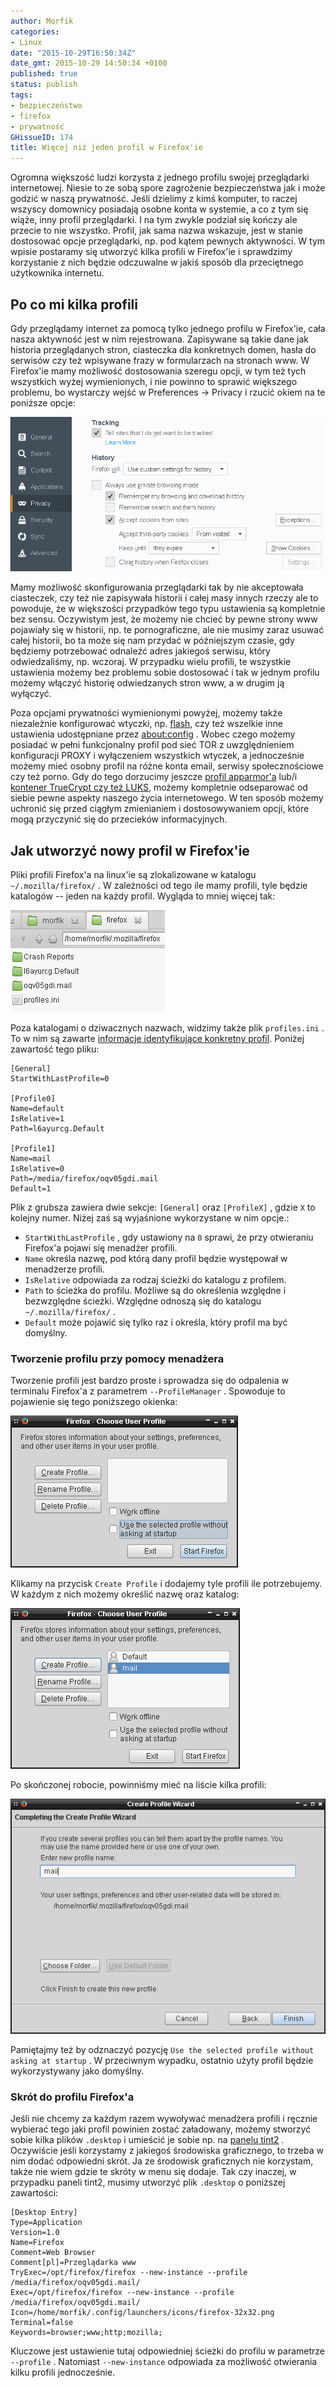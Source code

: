 ```yaml
---
author: Morfik
categories:
- Linux
date: "2015-10-29T16:50:34Z"
date_gmt: 2015-10-29 14:50:34 +0100
published: true
status: publish
tags:
- bezpieczeństwo
- firefox
- prywatność
GHissueID: 174
title: Więcej niż jeden profil w Firefox'ie
---
```


Ogromna większość ludzi korzysta z jednego profilu swojej przeglądarki internetowej. Niesie to ze
sobą spore zagrożenie bezpieczeństwa jak i może godzić w naszą prywatność. Jeśli dzielimy z kimś
komputer, to raczej wszyscy domownicy posiadają osobne konta w systemie, a co z tym się wiąże, inny
profil przeglądarki. I na tym zwykle podział się kończy ale przecie to nie wszystko. Profil, jak
sama nazwa wskazuje, jest w stanie dostosować opcje przeglądarki, np. pod kątem pewnych aktywności.
W tym wpisie postaramy się utworzyć kilka profili w Firefox'ie i sprawdzimy korzystanie z nich
będzie odczuwalne w jakiś sposób dla przeciętnego użytkownika internetu.

<!--more-->
## Po co mi kilka profili

Gdy przeglądamy internet za pomocą tylko jednego profilu w Firefox'ie, cała nasza aktywność jest w
nim rejestrowana. Zapisywane są takie dane jak historia przeglądanych stron, ciasteczka dla
konkretnych domen, hasła do serwisów czy też wpisywane frazy w formularzach na stronach www. W
Firefox'ie mamy możliwość dostosowania szeregu opcji, w tym też tych wszystkich wyżej wymienionych,
i nie powinno to sprawić większego problemu, bo wystarczy wejść w Preferences -> Privacy i rzucić
okiem na te poniższe opcje:

![opcje-firefox-profil](/img/2015/10/1.opcje-firefox-profil.png#huge)

Mamy możliwość skonfigurowania przeglądarki tak by nie akceptowała ciasteczek, czy też nie
zapisywała historii i całej masy innych rzeczy ale to powoduje, że w większości przypadków tego
typu ustawienia są kompletnie bez sensu. Oczywistym jest, że możemy nie chcieć by pewne strony www
pojawiały się w historii, np. te pornograficzne, ale nie musimy zaraz usuwać całej historii, bo ta
może się nam przydać w późniejszym czasie, gdy będziemy potrzebować odnaleźć adres jakiegoś serwisu,
który odwiedzaliśmy, np. wczoraj. W przypadku wielu profili, te wszystkie ustawienia możemy bez
problemu sobie dostosować i tak w jednym profilu możemy włączyć historię odwiedzanych stron www, a w
drugim ją wyłączyć.

Poza opcjami prywatności wymienionymi powyżej, możemy także niezależnie konfigurować wtyczki, np.
[flash](/post/konfiguracja-wtyczki-flash-na-linuxie-mms-cfg/), czy też wszelkie
inne ustawienia udostępniane przez
[about:config](/post/usuwanie-wpisow-z-aboutconfig-w-firefoxie/) . Wobec czego
możemy posiadać w pełni funkcjonalny profil pod sieć TOR z uwzględnieniem konfiguracji PROXY i
wyłączeniem wszystkich wtyczek, a jednocześnie możemy mieć osobny profil na różne konta email,
serwisy społecznościowe czy też porno. Gdy do tego dorzucimy jeszcze [profil
apparmor'a](/post/apparmor-profilowanie-aplikacji/) lub/i [kontener TrueCrypt czy
też LUKS](/post/przejscie-z-truecrypt-na-luks/), możemy kompletnie odseparować od
siebie pewne aspekty naszego życia internetowego. W ten sposób możemy uchronić się przed ciągłym
zmienianiem i dostosowywaniem opcji, które mogą przyczynić się do przecieków informacyjnych.

## Jak utworzyć nowy profil w Firefox'ie

Pliki profili Firefox'a na linux'ie są zlokalizowane w katalogu `~/.mozilla/firefox/` . W zależności
od tego ile mamy profili, tyle będzie katalogów -- jeden na każdy profil. Wygląda to mniej więcej
tak:

![katalog-profil-firefox](/img/2015/10/2.katalog-profil-firefox.png#small)

Poza katalogami o dziwacznych nazwach, widzimy także plik `profiles.ini` . To w nim są zawarte
[informacje identyfikujące konkretny profil](http://kb.mozillazine.org/Profiles.ini_file). Poniżej
zawartość tego pliku:

    [General]
    StartWithLastProfile=0

    [Profile0]
    Name=default
    IsRelative=1
    Path=l6ayurcg.Default

    [Profile1]
    Name=mail
    IsRelative=0
    Path=/media/firefox/oqv05gdi.mail
    Default=1

Plik z grubsza zawiera dwie sekcje: `[General]` oraz `[ProfileX]` , gdzie `X` to kolejny numer.
Niżej zaś są wyjaśnione wykorzystane w nim opcje.:

  - `StartWithLastProfile` , gdy ustawiony na `0` sprawi, że przy otwieraniu Firefox'a pojawi się
    menadżer profili.
  - `Name` określa nazwę, pod którą dany profil będzie występował w menadżerze profili.
  - `IsRelative` odpowiada za rodzaj ścieżki do katalogu z profilem.
  - `Path` to ścieżka do profilu. Możliwe są do określenia względne i bezwzględne ścieżki. Względne
    odnoszą się do katalogu `~/.mozilla/firefox/` .
  - `Default` może pojawić się tylko raz i określa, który profil ma być domyślny.

### Tworzenie profilu przy pomocy menadżera

Tworzenie profili jest bardzo proste i sprowadza się do odpalenia w terminalu Firefox'a z parametrem
`--ProfileManager` . Spowoduje to pojawienie się tego poniższego okienka:

![tworzenie-profil-firefox](/img/2015/10/3.tworzenie-profil-firefox.png#medium)

Klikamy na przycisk `Create Profile` i dodajemy tyle profili ile potrzebujemy. W każdym z nich
możemy określić nazwę oraz katalog:

![wybor-profil-firefox](/img/2015/10/5.wybor-profil-firefox.png#medium)

Po skończonej robocie, powinniśmy mieć na liście kilka profili:

![zmiana-nazwy-profil-firefox](/img/2015/10/4.zmiana-nazwy-profil-firefox.png#big)

Pamiętajmy też by odznaczyć pozycję `Use the selected profile without asking at startup` . W
przeciwnym wypadku, ostatnio użyty profil będzie wykorzystywany jako domyślny.

### Skrót do profilu Firefox'a

Jeśli nie chcemy za każdym razem wywoływać menadżera profili i ręcznie wybierać tego jaki profil
powinien zostać załadowany, możemy stworzyć sobie kilka plików `.desktop` i umieścić je sobie np. na
[panelu tint2](https://gitlab.com/o9000/tint2) . Oczywiście jeśli korzystamy z jakiegoś środowiska
graficznego, to trzeba w nim dodać odpowiedni skrót. Ja ze środowisk graficznych nie korzystam,
także nie wiem gdzie te skróty w menu się dodaje. Tak czy inaczej, w przypadku paneli tint2, musimy
utworzyć plik `.desktop` o poniższej zawartości:

    [Desktop Entry]
    Type=Application
    Version=1.0
    Name=Firefox
    Comment=Web Browser
    Comment[pl]=Przeglądarka www
    TryExec=/opt/firefox/firefox --new-instance --profile /media/firefox/oqv05gdi.mail/
    Exec=/opt/firefox/firefox --new-instance --profile /media/firefox/oqv05gdi.mail/
    Icon=/home/morfik/.config/launchers/icons/firefox-32x32.png
    Terminal=false
    Keywords=browser;www;http;mozilla;

Kluczowe jest ustawienie tutaj odpowiedniej ścieżki do profilu w parametrze `--profile` . Natomiast
`--new-instance` odpowiada za możliwość otwierania kilku profili jednocześnie.
